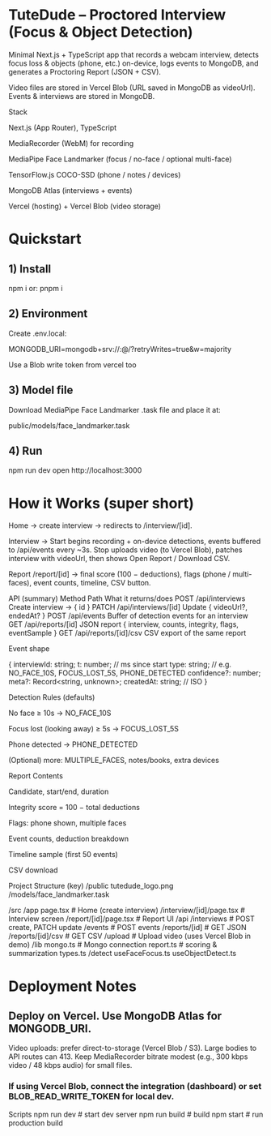 # TuteDude – Proctored Interview (Focus & Object Detection)

Minimal Next.js + TypeScript app that records a webcam interview, detects focus loss & objects (phone, etc.) on-device, logs events to MongoDB, and generates a Proctoring Report (JSON + CSV).

Video files are stored in Vercel Blob (URL saved in MongoDB as videoUrl).
Events & interviews are stored in MongoDB.

Stack

Next.js (App Router), TypeScript

MediaRecorder (WebM) for recording

MediaPipe Face Landmarker (focus / no-face / optional multi-face)

TensorFlow.js COCO-SSD (phone / notes / devices)

MongoDB Atlas (interviews + events)

Vercel (hosting) + Vercel Blob (video storage)

# Quickstart
## 1) Install
npm i
or: pnpm i

## 2) Environment

Create .env.local:

MONGODB_URI=mongodb+srv://<user>:<pass>@<cluster>/<db>?retryWrites=true&w=majority

Use a Blob write token from vercel too

## 3) Model file

Download MediaPipe Face Landmarker .task file and place it at:

public/models/face_landmarker.task

## 4) Run
npm run dev
 open http://localhost:3000

# How it Works (super short)

Home → create interview → redirects to /interview/[id].

Interview → Start begins recording + on-device detections, events buffered to /api/events every ~3s.
Stop uploads video (to Vercel Blob), patches interview with videoUrl, then shows Open Report / Download CSV.

Report /report/[id] → final score (100 − deductions), flags (phone / multi-faces), event counts, timeline, CSV button.

API (summary)
Method	Path	What it returns/does
POST	/api/interviews	Create interview → { id }
PATCH	/api/interviews/[id]	Update { videoUrl?, endedAt? }
POST	/api/events	Buffer of detection events for an interview
GET	/api/reports/[id]	JSON report { interview, counts, integrity, flags, eventSample }
GET	/api/reports/[id]/csv	CSV export of the same report

Event shape

{
  interviewId: string;
  t: number;                 // ms since start
  type: string;              // e.g. NO_FACE_10S, FOCUS_LOST_5S, PHONE_DETECTED
  confidence?: number;
  meta?: Record<string, unknown>;
  createdAt: string;         // ISO
}

Detection Rules (defaults)

No face ≥ 10s → NO_FACE_10S

Focus lost (looking away) ≥ 5s → FOCUS_LOST_5S

Phone detected → PHONE_DETECTED

(Optional) more: MULTIPLE_FACES, notes/books, extra devices

Report Contents

Candidate, start/end, duration

Integrity score = 100 − total deductions

Flags: phone shown, multiple faces

Event counts, deduction breakdown

Timeline sample (first 50 events)

CSV download

Project Structure (key)
/public
  tutedude_logo.png
  /models/face_landmarker.task

/src
  /app
    page.tsx                 # Home (create interview)
    /interview/[id]/page.tsx # Interview screen
    /report/[id]/page.tsx    # Report UI
    /api
      /interviews            # POST create, PATCH update
      /events                # POST events
      /reports/[id]          # GET JSON
      /reports/[id]/csv      # GET CSV
      /upload                # Upload video (uses Vercel Blob in demo)
  /lib
    mongo.ts                 # Mongo connection
    report.ts                # scoring & summarization
    types.ts
    /detect
      useFaceFocus.ts
      useObjectDetect.ts

# Deployment Notes

## Deploy on Vercel. Use MongoDB Atlas for MONGODB_URI.

Video uploads: prefer direct-to-storage (Vercel Blob / S3). Large bodies to API routes can 413.
Keep MediaRecorder bitrate modest (e.g., 300 kbps video / 48 kbps audio) for small files.

### If using Vercel Blob, connect the integration (dashboard) or set BLOB_READ_WRITE_TOKEN for local dev.

Scripts
npm run dev      # start dev server
npm run build    # build
npm start        # run production build
